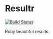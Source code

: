 # Resultr

[![Build Status](https://travis-ci.org/leocamelo/resultr.svg?branch=master)](https://travis-ci.org/leocamelo/resultr)

Ruby beautiful results
